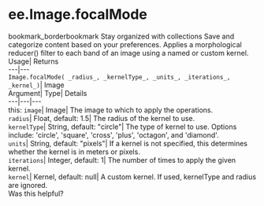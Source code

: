  
#  ee.Image.focalMode 
bookmark_borderbookmark Stay organized with collections  Save and categorize content based on your preferences.
Applies a morphological reducer() filter to each band of an image using a named or custom kernel. 
Usage| Returns  
---|---  
`Image.focalMode( _radius_, _kernelType_, _units_, _iterations_, _kernel_)`| Image  
Argument| Type| Details  
---|---|---  
this: `image`| Image| The image to which to apply the operations.  
`radius`| Float, default: 1.5| The radius of the kernel to use.  
`kernelType`| String, default: "circle"| The type of kernel to use. Options include: 'circle', 'square', 'cross', 'plus', 'octagon', and 'diamond'.  
`units`| String, default: "pixels"| If a kernel is not specified, this determines whether the kernel is in meters or pixels.  
`iterations`| Integer, default: 1| The number of times to apply the given kernel.  
`kernel`| Kernel, default: null| A custom kernel. If used, kernelType and radius are ignored.  
Was this helpful?
